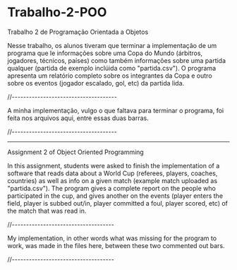 # Trabalho-2-POO

Trabalho 2 de Programação Orientada a Objetos

Nesse trabalho, os alunos tiveram que terminar a implementação de um programa que le informações sobre uma Copa do Mundo (árbitros, jogadores, técnicos, países) 
como também informações sobre uma partida qualquer (partida de exemplo inclúida como "partida.csv"). O programa apresenta um relatório completo sobre os 
integrantes da Copa e outro sobre os eventos (jogador escalado, gol, etc) da partida lida.

//-------------------------------------

A minha implementação, vulgo o que faltava para terminar o programa, foi feita nos arquivos aqui, entre essas duas barras.

//-------------------------------------

----------------------------------------------------------------------------------------------------------------

Assignment 2 of Object Oriented Programming

In this assignment, students were asked to finish the implementation of a software that reads data about a World Cup (referees, players, coaches, countries) 
as well as info on a given match (example match uploaded as "partida.csv"). The program gives a complete report on the people who participated in the cup, 
and gives another on the events (player enters the field, player is subbed out/in, player committed a foul, player scored, etc) of the match that was read in.

//------------------------------------

My implementation, in other words what was missing for the program to work, was made in the files here, between these two commented out bars.

//------------------------------------
